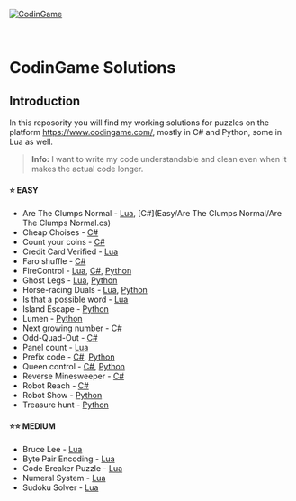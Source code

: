 ﻿[![CodinGame](/CodinGame.png)](https://www.codingame.com/ "CodinGame")

<br>

# CodinGame Solutions

## Introduction
In this reposority you will find my working solutions for puzzles on the platform https://www.codingame.com/, mostly in C# and Python, some in Lua as well. 

> **Info:**  I want to write my code understandable and clean even when it makes the actual code longer.

#### :star: EASY
* Are The Clumps Normal - [Lua](), [C#](Easy/Are The Clumps Normal/Are The Clumps Normal.cs)
* Cheap Choises - [C#]()
* Count your coins - [C#]()
* Credit Card Verified - [Lua]()
* Faro shuffle - [C#]()
* FireControl - [Lua](), [C#](), [Python]()
* Ghost Legs - [Lua](), [Python]()
* Horse-racing Duals - [Lua](), [Python]()
* Is that a possible word - [Lua]()
* Island Escape - [Python]()
* Lumen - [Python]()
* Next growing number - [C#]()
* Odd-Quad-Out - [C#]()
* Panel count - [Lua]()
* Prefix code - [C#](), [Python]()
* Queen control - [C#](), [Python]()
* Reverse Minesweeper - [C#]()
* Robot Reach - [C#]()
* Robot Show - [Python]()
* Treasure hunt - [Python]()

#### :star::star: MEDIUM
* Bruce Lee - [Lua]()
* Byte Pair Encoding - [Lua]()
* Code Breaker Puzzle - [Lua]()
* Numeral System - [Lua]()
* Sudoku Solver - [Lua]()
